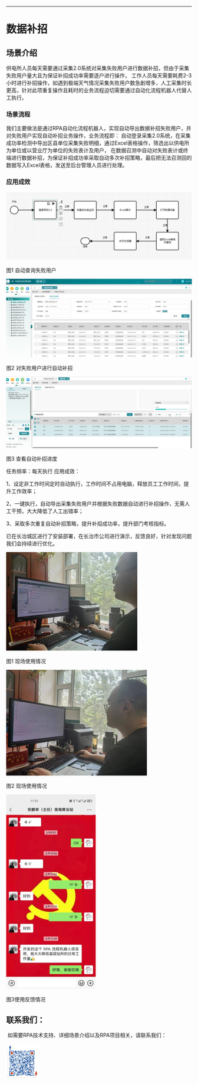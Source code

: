 <h1 class="navbarBottom"></h1>

***
<!-- 数据补招 -->
# 数据补招

## 场景介绍

供电所人员每天需要通过采集2.0系统对采集失败用户进行数据补招，但由于采集失败用户量大且为保证补招成功率需要逐户进行操作，
工作人员每天需要耗费2-3小时进行补招操作，如遇到极端天气情况采集失败用户数急剧增多，人工采集时长更高，针对此项重复操作且耗时的业务流程迫切需要通过自动化流程机器人代替人工执行。

### 场景流程

我们主要做法是通过RPA自动化流程机器人，实现自动导出数据补招失败用户，并对失败用户实现自动补招业务操作，业务流程即：
自动登录采集2.0系统，在采集成功率检测中导出区县单位采集失败明细，通过Excel表格操作，筛选出以供电所为单位或以营业厅为单位的失败表计及用户，
在数据召测中自动对失败表计或终端进行数据补招，为保证补招成功率采取自动多次补招策略，最后把无法召测回的数据写入Excel表格，发送至后台管理人员进行处理。

### 应用成效

![alt text](./images/image.png)

图1 自动查询失败用户

![alt text](./images/image-1.png)

图2 对失败用户进行自动补招

![alt text](./images/image-2.png)

图3 查看自动补招进度

任务频率：每天执行
应用成效：

1、设定非工作时间定时自动执行，工作时间不占用电脑，释放员工工作时间，提升工作效率；

2、一键执行，自动导出采集失败用户并根据失败数据自动进行补招操作，无需人工干预，大大降低了人工出错率；

3、采取多次重复自动补招策略，提升补招成功率，提升部门考核指标。

已在长治城区进行了安装部署，在长治市公司进行演示，反馈良好，针对发现问题我们会持续进行优化。

![alt text](./images/image-3.png)

图1 现场使用情况

![alt text](./images/image-4.png)

图2 现场使用情况

![alt text](./images/image-5.png)

图3使用反馈情况

## 联系我们：

​	如需要RPA技术支持、详细场景介绍以及RPA项目相关，请联系我们：

![img](./images/image-16.png)